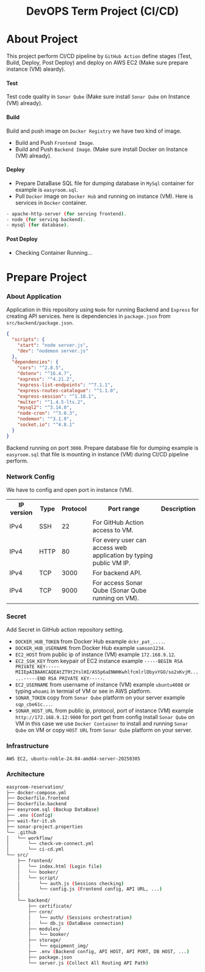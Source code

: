 <h1 align="center">
  DevOPS Term Project (CI/CD)
</h1>

# About Project

This project perform CI/CD pipeline by `GitHub Action` define stages (Test, Build, Deploy, Post Deploy) and deploy on AWS EC2 (Make sure prepare instance (VM) aleardy).

#### Test

Test code quality in `Sonar Qube` (Make sure install `Sonar Qube` on Instance (VM) already).

#### Build

Build and push image on `Docker Registry` we have two kind of image.

- Build and Push `Frontend Image`.
- Build and Push `Backend Image`.
  (Make sure install Docker on Instance (VM) already).

#### Deploy

- Prepare DataBase SQL file for dumping database in `MySql` container for example is `easyroom.sql`.
- Pull `Docker` image on `Docker Hub` and running on instance (VM).
  Here is services in `Docker` container.

```bash
- apache-http-server (for serving frontend).
- node (for serving backend).
- mysql (for database).
```

#### Post Deploy

- Checking Container Running...

# Prepare Project

### About Application

Application in this repository using `Node` for running Backend and `Express` for creating API services.
here is dependencies in `package.json` from `src/backend/package.json`.

```json
{
  "scripts": {
    "start": "node server.js",
    "dev": "nodemon server.js"
  },
  "dependencies": {
    "cors": "^2.8.5",
    "dotenv": "^16.4.7",
    "express": "^4.21.2",
    "express-list-endpoints": "^7.1.1",
    "express-routes-catalogue": "^1.1.0",
    "express-session": "^1.18.1",
    "multer": "^1.4.5-lts.2",
    "mysql2": "^3.14.0",
    "node-cron": "^3.0.3",
    "nodemon": "^3.1.9",
    "socket.io": "^4.8.1"
  }
}
```

Backend running on port `3000`.
Prepare database file for dumping example is `easyroom.sql` that file is mounting in instance (VM) during CI/CD pipeline perform.

### Network Config

We have to config and open port in instance (VM).

<table>
  <tr>
    <th>IP version</th>
    <th>Type</th>
    <th>Protocol</th>
    <th>Port range</th>
    <th>Description</th>
  </tr>
  <tr>
    <td>IPv4</td>
    <td>SSH</td>
    <td>22</td>
    <td>For GitHub Action access to VM.</td>
  </tr>
  <tr>
    <td>IPv4</td>
    <td>HTTP</td>
    <td>80</td>
    <td>For every user can access web application by typing public VM IP.</td>
  </tr>
  <tr>
    <td>IPv4</td>
    <td>TCP</td>
    <td>3000</td>
    <td>For backend API.</td>
  </tr>
  <tr>
    <td>IPv4</td>
    <td>TCP</td>
    <td>9000</td>
    <td>For access Sonar Qube (Sonar Qube running on VM).</td>
  </tr>
</table>

### Secret

Add Secret in GitHub action repository setting.

- `DOCKER_HUB_TOKEN` from Docker Hub example `dckr_pat_....`.
- `DOCKER_HUB_USERNAME` from Docker Hub example `samson1234`.
- `EC2_HOST` from public ip of instance (VM) example `172.168.9.12`.
- `EC2_SSH_KEY` from keypair of EC2 instance example `-----BEGIN RSA PRIVATE KEY----- MIIEpAIBAAKCAQEAtZT9t2YslHI/AS5p6aENWHKwhlfcmlrlDbyxYGO/so2xKvjM......-----END RSA PRIVATE KEY-----`.
- `EC2_USERNAME` from username of instance (VM) example `ubuntu4088` or typing `whoami` in termial of VM or see in AWS platform.
- `SONAR_TOKEN` copy from `Sonar Qube` platform on your server example `sqp_cbe61c...`.
- `SONAR_HOST_URL` from public ip, protocol, port of instance (VM) example `http://172.168.9.12:9000` for port get from config install `Sonar Qube` on VM in this case we use `Docker Container` to install and running `Sonar Qube` on VM or copy `HOST URL` from `Sonar Qube` platform on your server.

### Infrastructure

```bash
AWS EC2, ubuntu-noble-24.04-amd64-server-20250305
```

### Architecture

```bash
easyroom-reservation/
├── docker-compose.yml
├── Dockerfile.frontend
├── Dockerfile.backend
├── easyroom.sql (Backup DataBase)
├── .env (Config)
├── wait-for-it.sh
├── sonar-project.properties
└── .github
│   └── workflow/
│       └── check-vm-connect.yml
│       └── ci-cd.yml
└── src/
    ├── frontend/
    │   └── index.html (Login file)
    │   └── booker/
    │   └── script/
    │       └── auth.js (Sessions checking)
    │       └── config.js (Frontend config, API URL, ...)
    │
    └── backend/
        ├── certificate/
        ├── core/
        │   └── auth/ (Sessions orchestration)
        │   └── db.js (DataBase connection)
        ├── modules/
        │   └── booker/
        ├── storage/
        │   └── equipment_img/
        ├── .env (Backend config, API HOST, API PORT, DB HOST, ...)
        ├── package.json
        └── server.js (Collect All Routing API Path)
```
